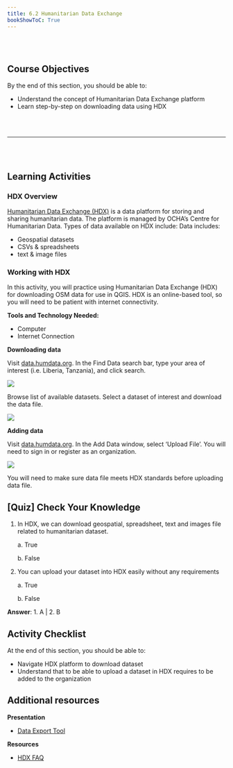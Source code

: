 ```yaml
---
title: 6.2 Humanitarian Data Exchange
bookShowToC: True
---
```

<br></br>

## Course Objectives

By the end of this section, you should be able to:

* Understand the concept of Humanitarian Data Exchange platform
* Learn step-by-step on downloading data using HDX

<br></br>
***
<br></br>

## Learning Activities

### HDX Overview

[Humanitarian Data Exchange (HDX)](https://data.humdata.org/) is a data platform for storing and sharing humanitarian data. The platform is managed by OCHA’s Centre for Humanitarian Data. Types of data available on HDX include: Data includes:

* Geospatial datasets
* CSVs & spreadsheets
* text & image files

### Working with HDX

In this activity, you will practice using Humanitarian Data Exchange (HDX) for downloading OSM data for use in QGIS. HDX is an online-based tool, so you will need to be patient with internet connectivity.

**Tools and Technology Needed:**
* Computer
* Internet Connection

**Downloading data**

Visit [data.humdata.org](https://data.humdata.org/). In the Find Data search bar, type your area of interest (i.e. Liberia, Tanzania), and click search.

![](/images/6_open_data_usage/03_6.2_HDX/0602_image1.gif)

Browse list of available datasets. Select a dataset of interest and download the data file.

![](/images/6_open_data_usage/03_6.2_HDX/0602_image2.gif)

**Adding data**

Visit [data.humdata.org](https://data.humdata.org/). In the Add Data window, select ‘Upload File’. You will need to sign in or register as an organization.

![](/images/6_open_data_usage/03_6.2_HDX/0602_image3.gif)

You will need to make sure data file meets HDX standards before uploading data file.

## [Quiz] Check Your Knowledge

1. In HDX, we can download geospatial, spreadsheet, text and images file related to humanitarian dataset.
    
    a. True
    
    b. False

2. You can upload your dataset into HDX easily without any requirements
    
    a. True
    
    b. False

**Answer**: 1. A | 2. B

## Activity Checklist

At the end of this section, you should be able to:
- Navigate HDX platform to download dataset
- Understand that to be able to upload a dataset in HDX requires to be added to the organization

## Additional resources

**Presentation**
* [Data Export Tool](https://docs.google.com/presentation/d/1RyHYVPZU5d4xJ1cpWga4QRdfohpEs-t9ylJ_HTJ7wm8/edit#slide=id.g51e1e04424_0_238)

**Resources**
* [HDX FAQ](https://data.humdata.org/faq)